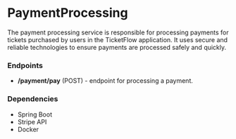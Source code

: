# PaymentProcessing

The payment processing service is responsible for processing payments for tickets purchased by users in the TicketFlow application. It uses secure and reliable technologies to ensure payments are processed safely and quickly.

### Endpoints
* **/payment/pay** (POST) - endpoint for processing a payment.

### Dependencies
* Spring Boot
* Stripe API
* Docker

